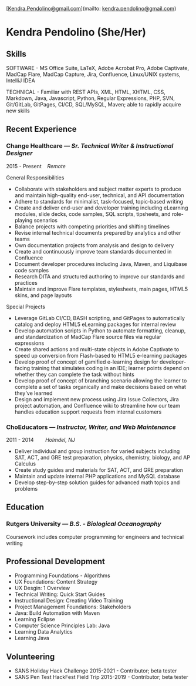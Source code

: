 [Kendra.Pendolino@gmail.com](mailto: kendra.pendolino@gmail.com)

# Kendra Pendolino (She/Her)

## Skills

SOFTWARE - MS Office Suite, LaTeX, Adobe Acrobat Pro, Adobe Captivate, MadCap Flare, MadCap Capture, Jira, Confluence, Linux/UNIX systems, IntelliJ IDEA

TECHNICAL - Familiar with REST APIs, XML, HTML, XHTML, CSS, Markdown, Java, Javascript, Python, Regular Expressions, PHP, SVN, Git/GitLab, GitPages, CI/CD, SQL/MySQL, Maven; able to rapidly acquire new skills

## Recent Experience

### **Change Healthcare** *— Sr. Technical Writer & Instructional Designer*

2015 - Present    *Remote*

General Responsibilities

- Collaborate with stakeholders and subject matter experts to produce and maintain high-quality end-user, technical, and API documentation
- Adhere to standards for minimalist, task-focused, topic-based writing
- Create and deliver end-user and developer training including eLearning modules, slide decks, code samples, SQL scripts, tipsheets, and role-playing scenarios
- Balance projects with competing priorities and shifting timelines
- Revise internal technical documents prepared by analytics and other teams
- Own documentation projects from analysis and design to delivery
- Create and continuously improve team standards documented in Confluence
- Document developer procedures including Java, Maven, and Liquibase code samples
- Research DITA and structured authoring to improve our standards and practices
- Maintain and improve Flare templates, stylesheets, main pages, HTML5 skins, and page layouts

Special Projects

- Leverage GitLab CI/CD, BASH scripting, and GitPages to automatically catalog and deploy HTML5 eLearning packages for internal review
- Develop automation scripts in Python to automate formatting, cleanup, and standardization of MadCap Flare source files via regular expressions
- Create shared actions and multi-state objects in Adobe Captivate to speed up conversion from Flash-based to HTML5 e-learning packages
- Develop proof of concept of gamified e-learning design for developer-facing training that simulates coding in an IDE; learner points depend on whether they can complete the task without hints
- Develop proof of concept of branching scenario allowing the learner to complete a set of tasks organically and make decisions based on what they've learned
- Design and implement new process using Jira Issue Collectors, Jira project automation, and Confluence wiki to streamline how our team handles education support requests from internal customers

### **ChoEducators** *— Instructor, Writer, and Web Maintenance*

2011 - 2014        *Holmdel, NJ*

- Deliver individual and group instruction for varied subjects including SAT, ACT, and GRE test preparation, physics, chemistry, biology, and AP Calculus
- Create study guides and materials for SAT, ACT, and GRE preparation
- Maintain and update internal PHP applications and MySQL database
- Develop step-by-step solution guides for advanced math topics and problems

## Education

### **Rutgers University** *— B.S. - Biological Oceanography*

Coursework includes computer programming for engineers and technical writing

## Professional Development

- Programming Foundations - Algorithms
- UX Foundations: Content Strategy
- UX Desgin: 1 Overview
- Technical Writing: Quick Start Guides
- Instructional Design: Creating Video Training
- Project Management Foundations: Stakeholders
- Java: Build Automation with Maven
- Learning Eclipse
- Computer Science Principles Lab: Java
- Learning Data Analytics
- Learning Java

## Volunteering

- SANS Holiday Hack Challenge 2015-2021 - Contributor; beta tester
- SANS Pen Test HackFest Field Trip 2015-2019 - Contributor; beta tester
